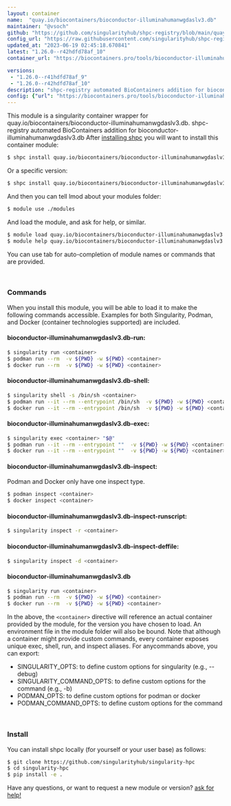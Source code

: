 ```yaml
---
layout: container
name:  "quay.io/biocontainers/bioconductor-illuminahumanwgdaslv3.db"
maintainer: "@vsoch"
github: "https://github.com/singularityhub/shpc-registry/blob/main/quay.io/biocontainers/bioconductor-illuminahumanwgdaslv3.db/container.yaml"
config_url: "https://raw.githubusercontent.com/singularityhub/shpc-registry/main/quay.io/biocontainers/bioconductor-illuminahumanwgdaslv3.db/container.yaml"
updated_at: "2023-06-19 02:45:18.670841"
latest: "1.26.0--r42hdfd78af_10"
container_url: "https://biocontainers.pro/tools/bioconductor-illuminahumanwgdaslv3.db"

versions:
 - "1.26.0--r41hdfd78af_9"
 - "1.26.0--r42hdfd78af_10"
description: "shpc-registry automated BioContainers addition for bioconductor-illuminahumanwgdaslv3.db"
config: {"url": "https://biocontainers.pro/tools/bioconductor-illuminahumanwgdaslv3.db", "maintainer": "@vsoch", "description": "shpc-registry automated BioContainers addition for bioconductor-illuminahumanwgdaslv3.db", "latest": {"1.26.0--r42hdfd78af_10": "sha256:55202f938f913c53d0a24b83c0cfa5521482cac117dd2ba4c0e4301c63d9a5ce"}, "tags": {"1.26.0--r41hdfd78af_9": "sha256:223013993b0982d70a57e1dedad98a1d81da8234a25692ac89584992db3e5da9", "1.26.0--r42hdfd78af_10": "sha256:55202f938f913c53d0a24b83c0cfa5521482cac117dd2ba4c0e4301c63d9a5ce"}, "docker": "quay.io/biocontainers/bioconductor-illuminahumanwgdaslv3.db"}
---
```


This module is a singularity container wrapper for quay.io/biocontainers/bioconductor-illuminahumanwgdaslv3.db.
shpc-registry automated BioContainers addition for bioconductor-illuminahumanwgdaslv3.db
After [installing shpc](#install) you will want to install this container module:


```bash
$ shpc install quay.io/biocontainers/bioconductor-illuminahumanwgdaslv3.db
```

Or a specific version:

```bash
$ shpc install quay.io/biocontainers/bioconductor-illuminahumanwgdaslv3.db:1.26.0--r42hdfd78af_10
```

And then you can tell lmod about your modules folder:

```bash
$ module use ./modules
```

And load the module, and ask for help, or similar.

```bash
$ module load quay.io/biocontainers/bioconductor-illuminahumanwgdaslv3.db/1.26.0--r42hdfd78af_10
$ module help quay.io/biocontainers/bioconductor-illuminahumanwgdaslv3.db/1.26.0--r42hdfd78af_10
```

You can use tab for auto-completion of module names or commands that are provided.

<br>

### Commands

When you install this module, you will be able to load it to make the following commands accessible.
Examples for both Singularity, Podman, and Docker (container technologies supported) are included.

#### bioconductor-illuminahumanwgdaslv3.db-run:

```bash
$ singularity run <container>
$ podman run --rm  -v ${PWD} -w ${PWD} <container>
$ docker run --rm  -v ${PWD} -w ${PWD} <container>
```

#### bioconductor-illuminahumanwgdaslv3.db-shell:

```bash
$ singularity shell -s /bin/sh <container>
$ podman run --it --rm --entrypoint /bin/sh  -v ${PWD} -w ${PWD} <container>
$ docker run --it --rm --entrypoint /bin/sh  -v ${PWD} -w ${PWD} <container>
```

#### bioconductor-illuminahumanwgdaslv3.db-exec:

```bash
$ singularity exec <container> "$@"
$ podman run --it --rm --entrypoint ""  -v ${PWD} -w ${PWD} <container> "$@"
$ docker run --it --rm --entrypoint ""  -v ${PWD} -w ${PWD} <container> "$@"
```

#### bioconductor-illuminahumanwgdaslv3.db-inspect:

Podman and Docker only have one inspect type.

```bash
$ podman inspect <container>
$ docker inspect <container>
```

#### bioconductor-illuminahumanwgdaslv3.db-inspect-runscript:

```bash
$ singularity inspect -r <container>
```

#### bioconductor-illuminahumanwgdaslv3.db-inspect-deffile:

```bash
$ singularity inspect -d <container>
```



#### bioconductor-illuminahumanwgdaslv3.db

```bash
$ singularity run <container>
$ podman run --rm  -v ${PWD} -w ${PWD} <container>
$ docker run --rm  -v ${PWD} -w ${PWD} <container>
```


In the above, the `<container>` directive will reference an actual container provided
by the module, for the version you have chosen to load. An environment file in the
module folder will also be bound. Note that although a container
might provide custom commands, every container exposes unique exec, shell, run, and
inspect aliases. For anycommands above, you can export:

 - SINGULARITY_OPTS: to define custom options for singularity (e.g., --debug)
 - SINGULARITY_COMMAND_OPTS: to define custom options for the command (e.g., -b)
 - PODMAN_OPTS: to define custom options for podman or docker
 - PODMAN_COMMAND_OPTS: to define custom options for the command

<br>

### Install

You can install shpc locally (for yourself or your user base) as follows:

```bash
$ git clone https://github.com/singularityhub/singularity-hpc
$ cd singularity-hpc
$ pip install -e .
```

Have any questions, or want to request a new module or version? [ask for help!](https://github.com/singularityhub/singularity-hpc/issues)